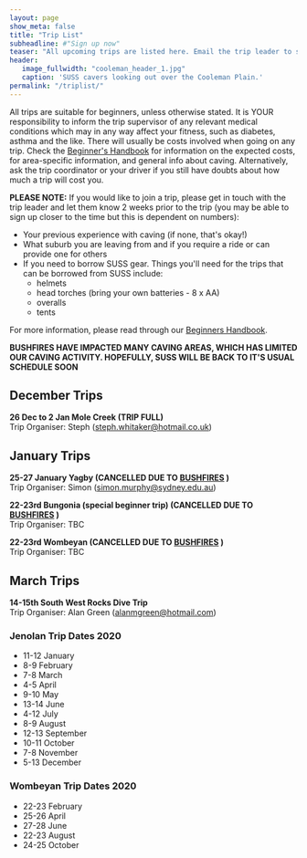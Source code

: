 ```yaml
---
layout: page
show_meta: false
title: "Trip List"
subheadline: #"Sign up now"
teaser: "All upcoming trips are listed here. Email the trip leader to sign up."
header:
   image_fullwidth: "cooleman_header_1.jpg"
   caption: 'SUSS cavers looking out over the Cooleman Plain.'
permalink: "/triplist/"
---
```


<!-- To Do convert this to auto genarage from a yaml file -->

All trips are suitable for beginners, unless otherwise stated.  It is YOUR responsibility to inform the trip supervisor of any relevant medical
conditions which may in any way affect your fitness, such as diabetes,
asthma and the like. There will usually be costs involved when going on any trip. Check the <a href="/assets/handbook.pdf">Beginner's Handbook</a>
for information on the expected costs, for area-specific information, and general info about caving. Alternatively, ask the trip coordinator or your driver
if you still have doubts about how much a trip will cost you.

**PLEASE NOTE:**
If you would like to join a trip, please get in touch with the trip leader and let them know 2 weeks prior to the trip (you may be able to sign up closer to the time but this is dependent on numbers):

-   Your previous experience with caving (if none, that's okay!)
-   What suburb you are leaving from and if you require a ride or can provide one for others
-   If you need to borrow SUSS gear. Things you'll need for the trips that can be borrowed from SUSS include:
    -   helmets
    -   head torches (bring your own batteries - 8 x AA)
    -   overalls
    -   tents

For more information, please read through our [Beginners Handbook](/assets/handbook.pdf).

**BUSHFIRES HAVE IMPACTED MANY CAVING AREAS, WHICH HAS LIMITED OUR CAVING ACTIVITY. HOPEFULLY, SUSS WILL BE BACK TO IT'S USUAL SCHEDULE SOON**

## December Trips  

**26 Dec to 2 Jan Mole Creek (TRIP FULL)**  
Trip Organiser: Steph (steph.whitaker@hotmail.co.uk)

## January Trips 

**25-27 January Yagby (CANCELLED DUE TO [BUSHFIRES](https://www.rfs.nsw.gov.au/volunteer/support-your-local-brigade) )**  
Trip Organiser: Simon (simon.murphy@sydney.edu.au)

**22-23rd Bungonia (special beginner trip) (CANCELLED DUE TO [BUSHFIRES](https://www.rfs.nsw.gov.au/volunteer/support-your-local-brigade) )**  
Trip Organiser: TBC

**22-23rd Wombeyan (CANCELLED DUE TO [BUSHFIRES](https://www.rfs.nsw.gov.au/volunteer/support-your-local-brigade) )**  
Trip Organiser: TBC

## March Trips 

**14-15th South West Rocks Dive Trip**   
Trip Organiser: Alan Green (alanmgreen@hotmail.com)


### Jenolan Trip Dates 2020  

- 11-12 January
- 8-9 February
- 7-8 March
- 4-5 April
- 9-10 May
- 13-14 June
- 4-12 July 
- 8-9 August
- 12-13 September
- 10-11 October
- 7-8 November
- 5-13 December

### Wombeyan Trip Dates 2020

- 22-23 February
- 25-26 April
- 27-28 June
- 22-23 August
- 24-25 October
